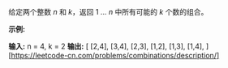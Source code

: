 给定两个整数 _n_ 和 _k_，返回 1 ... _n_ 中所有可能的 _k_ 个数的组合。

**示例:**

**输入:** n = 4, k = 2
**输出:**
\[
  \[2,4\],
  \[3,4\],
  \[2,3\],
  \[1,2\],
  \[1,3\],
  \[1,4\],
\] 
[https://leetcode-cn.com/problems/combinations/description/]
